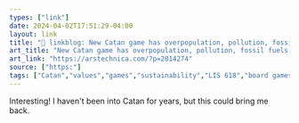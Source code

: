 ```yaml
---
types: ["link"]
date: 2024-04-02T17:51:29-04:00
layout: link
title: "🔗 linkblog: New Catan game has overpopulation, pollution, fossil fuels, and clean energy'"
art_title: "New Catan game has overpopulation, pollution, fossil fuels, and clean energy"
art_link: "https://arstechnica.com/?p=2014274"
source: ["https:"]
tags: ["Catan","values","games","sustainability","LIS 618","board games"]
---
```

Interesting! I haven't been into Catan for years, but this could bring me back.
